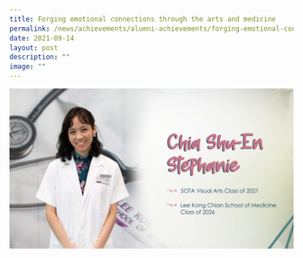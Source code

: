 ```yaml
---
title: Forging emotional connections through the arts and medicine
permalink: /news/achievements/alumni-achievements/forging-emotional-connections-through-the-arts-and-medicine/
date: 2021-09-14
layout: post
description: ""
image: ""
---
```

![](/images/stephanie-chia.jpg)